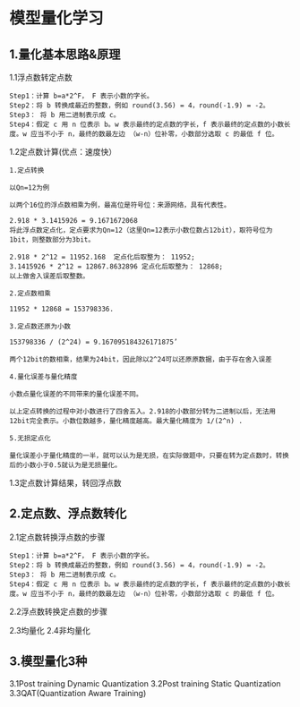# 模型量化学习

## 1.量化基本思路&原理

1.1浮点数转定点数
```
Step1：计算 b=a*2^F， F 表示小数的字长。
Step2：将 b 转换成最近的整数，例如 round(3.56) = 4，round(-1.9) = -2。
Step3： 将 b 用二进制表示成 c。
Step4：假定 c 用 n 位表示 b。w 表示最终的定点数的字长，f 表示最终的定点数的小数长度。w 应当不小于 n，最终的数最左边 （w-n）位补零，小数部分选取 c 的最低 f 位。
```
1.2定点数计算(优点：速度快）
```
1.定点转换

以Qn=12为例

以两个16位的浮点数相乘为例，最高位是符号位：来源网络，具有代表性。

2.918 * 3.1415926 = 9.1671672068
将此浮点数定点化，定点要求为Qn=12（这里Qn=12表示小数位数占12bit），取符号位为1bit，则整数部分为3bit。

2.918 * 2^12 = 11952.168  定点化后取整为： 11952;
3.1415926 * 2^12 = 12867.8632896 定点化后取整为： 12868;
以上做舍入误差后取整数。

2.定点数相乘

11952 * 12868 = 153798336.

3.定点数还原为小数

153798336 / (2^24) = 9.167095184326171875’

两个12bit的数相乘，结果为24bit，因此除以2^24可以还原原数据，由于存在舍入误差

4.量化误差与量化精度

小数点量化误差的不同带来的量化误差不同。

以上定点转换的过程中对小数进行了四舍五入。2.918的小数部分转为二进制以后，无法用12bit完全表示。小数位数越多，量化精度越高。最大量化精度为 1/(2^n) .

5.无损定点化

量化误差小于量化精度的一半，就可以认为是无损，在实际做题中，只要在转为定点数时，转换后的小数小于0.5就认为是无损量化。
```

1.3定点数计算结果，转回浮点数

## 2.定点数、浮点数转化

2.1定点数转换浮点数的步骤
```
Step1：计算 b=a*2^F， F 表示小数的字长。
Step2：将 b 转换成最近的整数，例如 round(3.56) = 4，round(-1.9) = -2。
Step3： 将 b 用二进制表示成 c。
Step4：假定 c 用 n 位表示 b。w 表示最终的定点数的字长，f 表示最终的定点数的小数长度。w 应当不小于 n，最终的数最左边 （w-n）位补零，小数部分选取 c 的最低 f 位。
```
2.2浮点数转换定点数的步骤

2.3均量化
2.4非均量化

## 3.模型量化3种

3.1Post training Dynamic Quantization
3.2Post training Static Quantization
3.3QAT(Quantization Aware Training)
